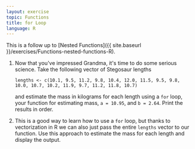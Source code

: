 ```yaml
---
layout: exercise
topic: Functions
title: for Loop
language: R
---
```


This is a follow up to [Nested Functions]({{ site.baseurl }}/exercises/Functions-nested-functions-R).

1.  Now that you've impressed Grandma, it's time to do some serious science.
    Take the following vector of Stegosaur lengths

    ```
    lengths <- c(10.1, 9.5, 11.2, 9.8, 10.4, 12.0, 11.5, 9.5, 9.8,
	10.0, 10.7, 10.2, 11.9, 9.7, 11.2, 11.8, 10.7)
	```

	and estimate the mass in kilograms for each length using a `for` loop,
	your function for estimating mass, `a = 10.95`, and `b = 2.64`. Print the
	results in order.

2. This is a good way to learn how to use a `for` loop, but thanks to vectorization
in R we can also just pass the entire `lengths` vector to our function. Use this
approach to estimate the mass for each length and display the output.
